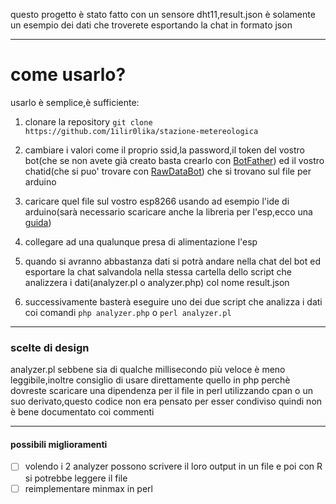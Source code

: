 questo progetto è stato fatto con un sensore dht11,result.json è solamente un esempio dei dati che troverete esportando la chat in formato json 

----------------------------------
# come usarlo?
usarlo è semplice,è sufficiente:

1. clonare la repository
`git clone https://github.com/1ilir0lika/stazione-metereologica`

2. cambiare i valori come il proprio ssid,la password,il token del vostro bot(che se non avete già creato basta crearlo con [BotFather](https://t.me/botfather)) ed il vostro chatid(che si puo' trovare con [RawDataBot](https://t.me/RawDataBot)) che si trovano sul file per arduino

3. caricare quel file sul vostro esp8266 usando ad esempio l'ide di arduino(sarà necessario scaricare anche la libreria per l'esp,ecco una [guida]( https://randomnerdtutorials.com/how-to-install-esp8266-board-arduino-ide/))

4. collegare ad una qualunque presa di alimentazione l'esp 

5. quando si avranno abbastanza dati si potrà andare nella chat del bot ed esportare la chat salvandola nella stessa cartella dello script che analizzera i dati(analyzer.pl o analyzer.php) col nome result.json

6. successivamente basterà eseguire uno dei due script che analizza i dati coi comandi
`php analyzer.php`
o
`perl analyzer.pl` 

----------------------------------

### scelte di design
analyzer.pl sebbene sia di qualche millisecondo più veloce è meno leggibile,inoltre consiglio di usare direttamente quello in php perchè dovreste scaricare una dipendenza per il file in perl utilizzando cpan o un suo derivato,questo codice non era pensato per esser condiviso quindi non è bene documentato coi commenti


----------------------------------

#### possibili miglioramenti
- [ ] volendo i 2 analyzer possono scrivere il loro output in un file e poi con R si potrebbe leggere il file
- [ ] reimplementare minmax in perl

